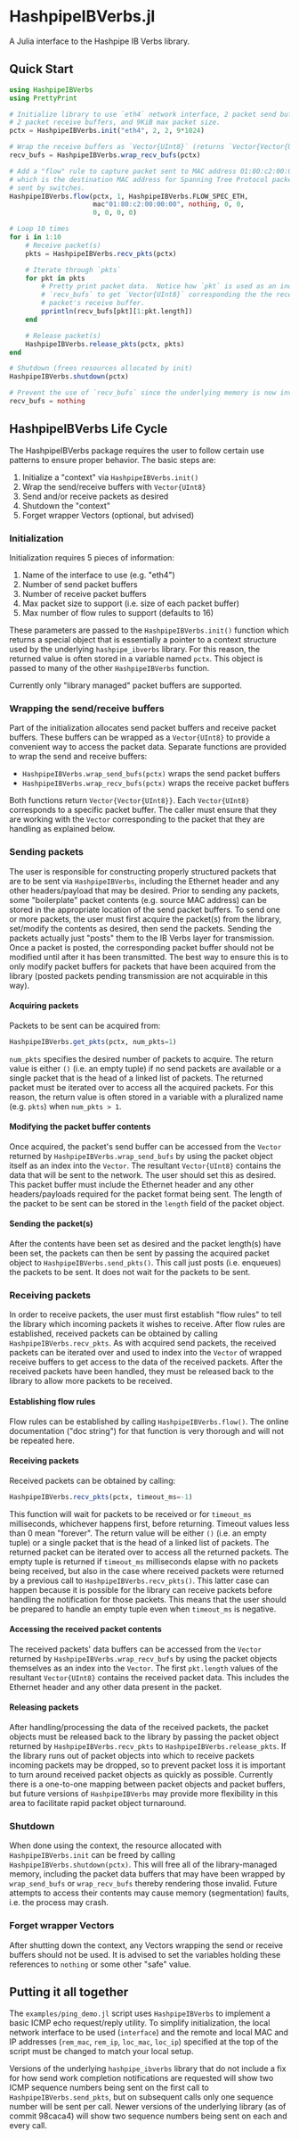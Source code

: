 # HashpipeIBVerbs.jl

A Julia interface to the Hashpipe IB Verbs library.

## Quick Start

```julia
using HashpipeIBVerbs
using PrettyPrint

# Initialize library to use `eth4` network interface, 2 packet send buffers,
# 2 packet receive buffers, and 9KiB max packet size.
pctx = HashpipeIBVerbs.init("eth4", 2, 2, 9*1024)

# Wrap the receive buffers as `Vector{UInt8}` (returns `Vector{Vector{UInt8}`)
recv_bufs = HashpipeIBVerbs.wrap_recv_bufs(pctx)

# Add a "flow" rule to capture packet sent to MAC address 01:80:c2:00:00:00
# which is the destination MAC address for Spanning Tree Protocol packets often
# sent by switches.
HashpipeIBVerbs.flow(pctx, 1, HashpipeIBVerbs.FLOW_SPEC_ETH,
                     mac"01:80:c2:00:00:00", nothing, 0, 0,
                     0, 0, 0, 0)

# Loop 10 times
for i in 1:10
    # Receive packet(s)
    pkts = HashpipeIBVerbs.recv_pkts(pctx)

    # Iterate through `pkts`
    for pkt in pkts
        # Pretty print packet data.  Notice how `pkt` is used as an index into
        # `recv_bufs` to get `Vector{UInt8}` corresponding the the received
        # packet's receive buffer.
        pprintln(recv_bufs[pkt][1:pkt.length])
    end

    # Release packet(s)
    HashpipeIBVerbs.release_pkts(pctx, pkts)
end

# Shutdown (frees resources allocated by init)
HashpipeIBVerbs.shutdown(pctx)

# Prevent the use of `recv_bufs` since the underlying memory is now invalid.
recv_bufs = nothing
```

## HashpipeIBVerbs Life Cycle

The HashpipeIBVerbs package requires the user to follow certain use patterns to
ensure proper behavior.  The basic steps are:

1. Initialize a "context" via `HashpipeIBVerbs.init()`
2. Wrap the send/receive buffers with `Vector{UInt8}`
3. Send and/or receive packets as desired
4. Shutdown the "context"
5. Forget wrapper Vectors (optional, but advised)

### Initialization

Initialization requires 5 pieces of information:

1. Name of the interface to use (e.g. "eth4")
2. Number of send packet buffers
3. Number of receive packet buffers
4. Max packet size to support (i.e. size of each packet buffer)
5. Max number of flow rules to support (defaults to 16)

These parameters are passed to the `HashpipeIBVerbs.init()` function which
returns a special object that is essentially a pointer to a context structure
used by the underlying `hashpipe_ibverbs` library.  For this reason, the
returned value is often stored in a variable named `pctx`.  This object is
passed to many of the other `HashpipeIBVerbs` function.

Currently only "library managed" packet buffers are supported.

### Wrapping the send/receive buffers

Part of the initialization allocates send packet buffers and receive packet
buffers.  These buffers can be wrapped as a `Vector{UInt8}` to provide a
convenient way to access the packet data.  Separate functions are provided to
wrap the send and receive buffers:

- `HashpipeIBVerbs.wrap_send_bufs(pctx)` wraps the send packet buffers
- `HashpipeIBVerbs.wrap_recv_bufs(pctx)` wraps the receive packet buffers

Both functions return `Vector{Vector{UInt8}}`.  Each `Vector{UInt8}`
corresponds to a specific packet buffer.  The caller must ensure that they are
working with the `Vector` corresponding to the packet that they are handling as
explained below.

### Sending packets

The user is responsible for constructing properly structured packets that are
to be sent via `HashpipeIBVerbs`, including the Ethernet header and any other
headers/payload that may be desired.  Prior to sending any packets, some
"boilerplate" packet contents (e.g. source MAC address) can be stored in the
appropriate location of the send packet buffers.  To send one or more packets,
the user must first acquire the packet(s) from the library, set/modify the
contents as desired, then send the packets.  Sending the packets actually just
"posts" them to the IB Verbs layer for transmission.  Once a packet is posted,
the corresponding packet buffer should not be modified until after it has been
transmitted.  The best way to ensure this is to only modify packet buffers for
packets that have been acquired from the library (posted packets pending
transmission are not acquirable in this way).

#### Acquiring packets

Packets to be sent can be acquired from:

```julia
HashpipeIBVerbs.get_pkts(pctx, num_pkts=1)
```

`num_pkts` specifies the desired number of packets to acquire.  The return
value is either `()` (i.e. an empty tuple) if no send packets are available or
a single packet that is the head of a linked list of packets.  The returned
packet must be iterated over to access all the acquired packets.  For this
reason, the return value is often stored in a variable with a pluralized name
(e.g. `pkts`) when `num_pkts > 1`.

#### Modifying the packet buffer contents

Once acquired, the packet's send buffer can be accessed from the `Vector`
returned by `HashpipeIBVerbs.wrap_send_bufs` by using the packet object itself
as an index into the `Vector`.  The resultant `Vector{UInt8}` contains the data
that will be sent to the network.  The user should set this as desired.  This
packet buffer must include the Ethernet header and any other headers/payloads
required for the packet format being sent.  The length of the packet to be sent
can be stored in the `length` field of the packet object.

#### Sending the packet(s)

After the contents have been set as desired and the packet length(s) have been
set, the packets can then be sent by passing the acquired packet object to
`HashpipeIBVerbs.send_pkts()`.  This call just posts (i.e. enqueues) the
packets to be sent.  It does not wait for the packets to be sent.

### Receiving packets

In order to receive packets, the user must first establish "flow rules" to tell
the library which incoming packets it wishes to receive.  After flow rules are
established, received packets can be obtained by calling
`HashpipeIBVerbs.recv_pkts`.  As with acquired send packets, the received
packets can be iterated over and used to index into the `Vector` of wrapped
receive buffers to get access to the data of the received packets.  After the
received packets have been handled, they must be released back to the library
to allow more packets to be received.

#### Establishing flow rules
Flow rules can be established by calling `HashpipeIBVerbs.flow()`.  The online
documentation ("doc string") for that function is very thorough and will not be
repeated here.

#### Receiving packets

Received packets can be obtained by calling:

```julia
HashpipeIBVerbs.recv_pkts(pctx, timeout_ms=-1)
```

This function will wait for packets to be received or for `timeout_ms`
milliseconds, whichever happens first, before returning.  Timeout values less
than 0 mean "forever".  The return value will be either `()` (i.e. an empty
tuple) or a single packet that is the head of a linked list of packets.  The
returned packet can be iterated over to access all the returned packets.  The
empty tuple is returned if `timeout_ms` milliseconds elapse with no packets
being received, but also in the case where received packets were returned by a
previous call to `HashpipeIBVerbs.recv_pkts()`.  This latter case can happen
because it is possible for the library can receive packets before handling the
notification for those packets.  This means that the user should be prepared to
handle an empty tuple even when `timeout_ms` is negative.

#### Accessing the received packet contents

The received packets' data buffers can be accessed from the `Vector` returned by
`HashpipeIBVerbs.wrap_recv_bufs` by using the packet objects themselves as an
index into the `Vector`.  The first `pkt.length` values of the resultant
`Vector{UInt8}` contains the received packet data.  This includes the Ethernet
header and any other data present in the packet.

#### Releasing packets

After handling/processing the data of the received packets, the packet objects
must be released back to the library by passing the packet object returned by
`HashpipeIBVerbs.recv_pkts` to `HashpipeIBVerbs.release_pkts`.  If the library
runs out of packet objects into which to receive packets incoming packets may
be dropped, so to prevent packet loss it is important to turn around received
packet objects as quickly as possible.  Currently there is a one-to-one mapping
between packet objects and packet buffers, but future versions of
`HashpipeIBVerbs` may provide more flexibility in this area to facilitate rapid
packet object turnaround.

### Shutdown

When done using the context, the resource allocated with `HashpipeIBVerbs.init`
can be freed by calling `HashpipeIBVerbs.shutdown(pctx)`.  This will free all
of the library-managed memory, including the packet data buffers that may have
been wrapped by `wrap_send_bufs` or `wrap_recv_bufs` thereby rendering those
invalid.  Future attempts to access their contents may cause memory
(segmentation) faults, i.e. the process may crash.

### Forget wrapper Vectors

After shutting down the context, any Vectors wrapping the send or receive
buffers should not be used.  It is advised to set the variables holding these
references to `nothing` or some other "safe" value.

## Putting it all together

The `examples/ping_demo.jl` script uses `HashpipeIBVerbs` to implement a basic
ICMP echo request/reply utility.  To simplify initialization, the local network
interface to be used (`interface`) and the remote and local MAC and IP
addresses (`rem_mac`, `rem_ip`, `loc_mac`, `loc_ip`) specified at the top of
the script must be changed to match your local setup.

Versions of the underlying `hashpipe_ibverbs` library that do not include a fix
for how send work completion notifications are requested will show two ICMP
sequence numbers being sent on the first call to `HashpipeIBVerbs.send_pkts`,
but on subsequent calls only one sequence number will be sent per call.  Newer
versions of the underlying library (as of commit 98caca4) will show two
sequence numbers being sent on each and every call.
